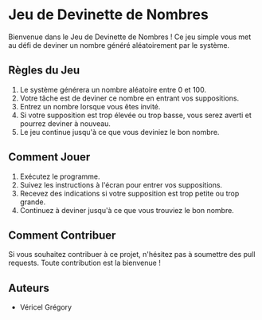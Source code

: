 # Jeu de Devinette de Nombres

Bienvenue dans le Jeu de Devinette de Nombres ! Ce jeu simple vous met au défi de deviner un nombre généré aléatoirement par le système.

## Règles du Jeu

1. Le système générera un nombre aléatoire entre 0 et 100.
2. Votre tâche est de deviner ce nombre en entrant vos suppositions.
3. Entrez un nombre lorsque vous êtes invité.
4. Si votre supposition est trop élevée ou trop basse, vous serez averti et pourrez deviner à nouveau.
5. Le jeu continue jusqu'à ce que vous deviniez le bon nombre.

## Comment Jouer

1. Exécutez le programme.
2. Suivez les instructions à l'écran pour entrer vos suppositions.
3. Recevez des indications si votre supposition est trop petite ou trop grande.
4. Continuez à deviner jusqu'à ce que vous trouviez le bon nombre.

## Comment Contribuer

Si vous souhaitez contribuer à ce projet, n'hésitez pas à soumettre des pull requests. Toute contribution est la bienvenue !

## Auteurs

- Véricel Grégory

